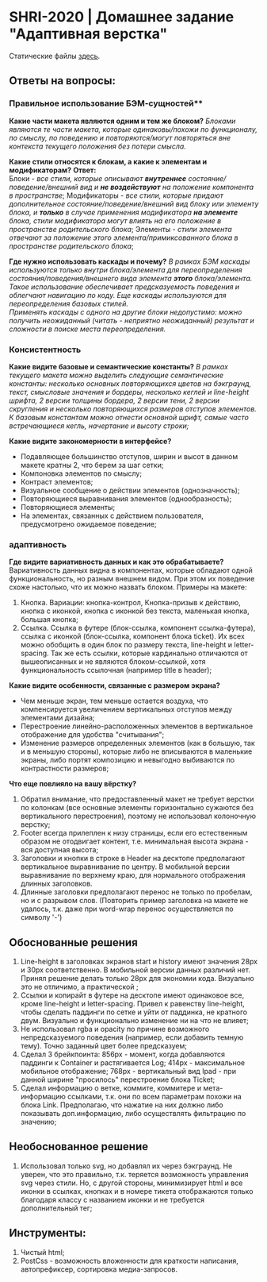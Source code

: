 # SHRI-2020 | Домашнее задание "Адаптивная верстка"

Статические файлы [здесь](./dist/ "да, здесь").

## Ответы на вопросы: 
### Правильное использование БЭМ-сущностей**
**Какие части макета являются одним и тем же блоком?**
*Блоками являются те части макета, которые одинаковы/похожи по функционалу, по смыслу, по поведению и повторяются/могут повторяться вне контекста текущего положения без потери смысла.*

**Какие стили относятся к блокам, а какие к элементам и модификаторам?**
**Ответ:**  
Блоки - *все стили, которые описывают **внутреннее** состояние/поведение/внешний вид и **не воздействуют** на положение компонента в пространстве*;
Модификаторы - *все стили, которые придают дополнительное состояние/поведение/внешний вид блоку или элементу блока, и **только** в случае применения модификатора **на элементе** блока, стили модификатора могут влиять на его положение в пространстве родительского блока*;
Элементы - *стили элемента отвечают за положение этого элемента/примиксованного блока в пространстве родительского блока*;

**Где нужно использовать каскады и почему?**
*В рамках БЭМ каскады используются только внутри блока/элемента для переопределения состояния/поведения/внешнего вида элемента **этого** блока/элемента. Такое использование обеспечивает предсказуемость поведения и облегчают навигацию по коду. Еще каскады используются для переопределения базовых стилей.  
Применять каскады с одного на другие блоки недопустимо: можно получить неожиданный (читать - неприятно неожиданный) результат и сложности в поиске места переопределения.*

### Консистентность
**Какие видите базовые и семантические константы?**
*В рамках текущего макета можно выделить следующие семантические константы: несколько основных повторяющихся цветов на бэкграунд, текст, смысловые значения и бордеры, несколько кеглей и line-height шрифта, 2 версии толщины бордера, 2 версии тени, 2 версии скругления и несколько повторяющихся размеров отступов элементов.
К базовым константам можно отнести основной шрифт, самые часто встречающиеся кегль, начертание и высоту строки;*

**Какие видите закономерности в интерфейсе?**
* Подавляющее большинство отступов, ширин и высот в данном макете кратны 2, что берем за шаг сетки;
* Компоновка элементов по смыслу;
* Контраст элементов;
* Визуальное сообщение о действии элементов (однозначность);
* Повторяющиеся выравнивания элементов (однообразность);
* Повторяющиеся элементы;
* На элементах, связанных с действием пользователя, предусмотрено ожидаемое поведение;

### адаптивность
**Где видите вариативность данных и как это обрабатываете?**
Вариативность данных видна в компонентах, которые обладают одной функциональность, но разным внешнем видом. При этом их поведение схоже настолько, что их можно назвать блоком. 
Примеры на макете: 
1. Кнопка. Вариации: кнопка-контрол, Кнопка-призыв к действию, кнопка с иконкой, кнопка с иконкой без текста, маленькая кнопка, большая кнопка;
2. Ссылка. Ссылка в футере (блок-ссылка, компонент ссылка-футера), ссылка с иконкой (блок-ссылка, компонент блока ticket). Их всех можно обобщить в один блок по размеру текста, line-height и letter-spacing. Так же есть ссылки, которые кардинально отличаются от вышеописанных и не являются блоком-ссылкой, хотя функциональность ссылочная (например title в header);

**Какие видите особенности, связанные с размером экрана?**
* Чем меньше экран, тем меньше остается воздуха, что компенсируется увеличением вертикальных отступов между элементами дизайна;
* Перестроение линейно-расположенных элементов в вертикальное отображение для удобства "считывания";
* Изменение размеров определенных элементов (как в большую, так и в меньшую стороны), которые либо не вписываются в маленькие экраны, либо портят композицию и невыгодно выбиваются по контрастности размеров;

**Что еще повлияло на вашу вёрстку?**
1. Обратил внимание, что предоставленный макет не требует верстки по колонкам (все основные элементы горизонтально сужаются без вертикального перестроения), поэтому не использовал колоночную верстку;
2. Footer всегда прилеплен к низу страницы, если его естественным образом не отодвигает контент, т.е. минимальная высота экрана - вся доступная высота;
3. Заголовки и кнопки в строке в Header на десктопе предполагают вертикальное выравнивание по центру. В мобильной версии выравнивание по верхнему краю, для нормального отображения длинных заголовков.
4. Длинные заголовки предполагают перенос не только по пробелам, но и с разрывом слов. (Повторить пример заголовка на макете не удалось, т.к. даже при word-wrap перенос осуществляется по символу '-')

## Обоснованные решения
1. Line-height в заголовках экранов start и history имеют значения 28px и 30px соответственно. В мобильной версии данных различий нет. Принял решение делать только 28px для экономии кода. Визуально это не отличимо, а практической ;
2. Ссылки и копирайт в футере на десктопе имеют одинаковое все, кроме line-height и letter-spacing. Привел к равенству line-height, чтобы сделать паддинги по сетке и уйти от паддинка, не кратного двум. Визуально и функционально изменение ни на что не влияет;
3. Не использовал rgba и opacity по причине возможного непредсказуемого поведения (например, если добавить темную тему). Точно заданный цвет более предсказуем;
4. Сделал 3 брейкпоинта: 856px - момент, когда добавляются паддинги к Container и растягивается Log; 414px - максимальное мобильное отображение; 768px - вертикальный вид Ipad - при данной ширине "просилось" перестроение блока Ticket;
5. Сделал информацию о ветке, коммите, коммитере и мета-информацию ссылками, т.к. они по всем параметрам похожи на блока Link. Предполагаю, что нажатие на них должно либо показывать доп.информацию, либо осуществлять фильтрацию по значению;

## Необоснованное решение
1. Использовал только svg, но добавлял их через бэкграунд. Не уверен, что это правильно, т.к. теряется возможность управления svg через стили. Но, с другой стороны, минимизирует html и все иконки в ссылках, кнопках и в номере тикета отображаются только благодаря классу с названием иконки и не требуется дополнительный тег;

## Инструменты:
1. Чистый html;
2. PostCss - возможность вложенности для краткости написания, автопрефиксер, сортировка медиа-запросов.
